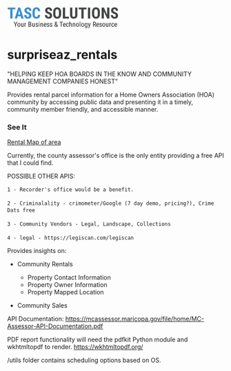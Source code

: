 ![TASCS LOGO](./hoa_insights/images/logo.png)
# surpriseaz_rentals
"HELPING KEEP HOA BOARDS IN THE KNOW AND COMMUNITY MANAGEMENT COMPANIES HONEST"

Provides rental parcel information for a Home Owners Association (HOA) community by accessing public data and presenting it in a timely, community member friendly, and accessible manner.

### See It 
[Rental Map of area](https://hoa.tascs.net/areaMap.php)

Currently, the county assessor's office is the only entity providing a free API that I could find. 
    
POSSIBLE OTHER APIS:

    1 - Recorder's office would be a benefit.

    2 - Criminalality - crimometer/Google (7 day demo, pricing?), Crime Dats free

    3 - Community Vendors - Legal, Landscape, Collections

    4 - legal - https://legiscan.com/legiscan

Provides insights on:

- Community Rentals
    - Property Contact Information
    - Property Owner Information
    - Property Mapped Location

- Community Sales

API Documentation: https://mcassessor.maricopa.gov/file/home/MC-Assessor-API-Documentation.pdf

PDF report functionality will need the pdfkit Python module and wkhtmltopdf to render. https://wkhtmltopdf.org/

/utils folder contains scheduling options based on OS.



